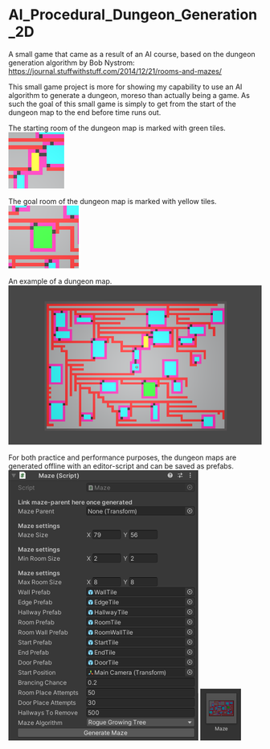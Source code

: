 # AI_Procedural_Dungeon_Generation_2D
 A small game that came as a result of an AI course, based on the dungeon generation algorithm by Bob Nystrom: https://journal.stuffwithstuff.com/2014/12/21/rooms-and-mazes/

This small game project is more for showing my capability to use an AI algorithm to generate a dungeon, moreso than actually being a game. As such the goal of this small game is simply to get from the start of the dungeon map to the end before time runs out.

The starting room of the dungeon map is marked with green tiles.
![Goal](/images/maze_example_goal.png)

The goal room of the dungeon map is marked with yellow tiles.
![Start](/images/maze_example_start.png)

An example of a dungeon map.
![Maze example](/images/maze_example.png)

For both practice and performance purposes, the dungeon maps are generated offline with an editor-script and can be saved as prefabs.
![Offline maze generator script](/images/editor_maze_generator.png)
![Maze prefab example](/images/maze_prefab.png)